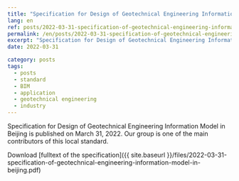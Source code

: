 ```yaml
---
title: "Specification for Design of Geotechnical Engineering Information Model in Beijing is Published"
lang: en
ref: posts/2022-03-31-specification-of-geotechnical-engineering-information-model-in-beijing-issued
permalink: /en/posts/2022-03-31-specification-of-geotechnical-engineering-information-model-in-beijing-issued
excerpt: "Specification for Design of Geotechnical Engineering Information Model in Beijing is published, our group is one of the main contributors "
date: 2022-03-31

category: posts
tags:
  - posts
  - standard
  - BIM
  - application
  - geotechnical engineering
  - industry
---
```


Specification for Design of Geotechnical Engineering Information Model in Beijing is published on March 31, 2022. Our group is one of the main contributors of this local standard.

Download [fulltext of the specification]({{ site.baseurl }}/files/2022-03-31-specification-of-geotechnical-engineering-information-model-in-beijing.pdf)